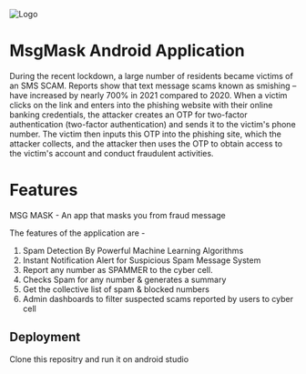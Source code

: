 
![Logo](https://drive.google.com/file/d/1a5JrmJwjBcOPYefGYtbrII_ULrn-01VR/view?usp=sharing)


# MsgMask Android Application

During the recent lockdown, a large number of residents became victims of an SMS SCAM. Reports show that text message scams known as smishing – have increased by nearly 700% in 2021 compared to 2020. When a victim clicks on the link and enters into the phishing website with their online banking credentials, the attacker creates an OTP for two-factor authentication (two-factor authentication) and sends it to the victim's phone number. The victim then inputs this OTP into the phishing site, which the attacker collects, and the attacker then uses the OTP to obtain access to the victim's account and conduct fraudulent activities.

# Features
MSG MASK - An app that masks you from fraud message

The features of the application are -
1) Spam Detection By Powerful Machine Learning Algorithms
2) Instant Notification Alert for Suspicious Spam Message System
3) Report any number as SPAMMER to the cyber cell.
4) Checks Spam for any number & generates a summary
5) Get the collective list of  spam & blocked numbers
6) Admin dashboards to filter suspected scams reported by users to cyber cell
## Deployment

Clone this repositry and run it on android studio


